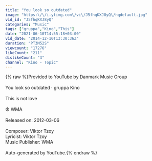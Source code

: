 ```yaml
---
title: "You look so outdated"
image: "https:\/\/i.ytimg.com\/vi\/J5fhqKXJ8yQ\/hqdefault.jpg"
vid_id: "J5fhqKXJ8yQ"
categories: "Music"
tags: ["gruppa","Kino","This"]
date: "2021-06-10T14:55:18+03:00"
vid_date: "2014-12-10T13:30:36Z"
duration: "PT3M52S"
viewcount: "17276"
likeCount: "211"
dislikeCount: "3"
channel: "Kino - Topic"
---
```

{% raw %}Provided to YouTube by Danmark Music Group<br /><br />You look so outdated · gruppa Kino<br /><br />This is not love<br /><br />℗ WMA<br /><br />Released on: 2012-03-06<br /><br />Composer: Viktor Tzoy<br />Lyricist: Viktor Tzoy<br />Music Publisher: WMA<br /><br />Auto-generated by YouTube.{% endraw %}
